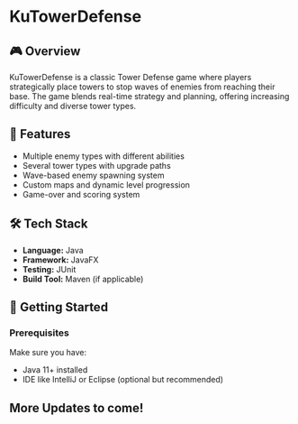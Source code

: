 # KuTowerDefense

## 🎮 Overview
KuTowerDefense is a classic Tower Defense game where players strategically place towers to stop waves of enemies from reaching their base. The game blends real-time strategy and planning, offering increasing difficulty and diverse tower types.

## 🧩 Features
- Multiple enemy types with different abilities
- Several tower types with upgrade paths
- Wave-based enemy spawning system
- Custom maps and dynamic level progression
- Game-over and scoring system

## 🛠️ Tech Stack
- **Language:** Java
- **Framework:** JavaFX
- **Testing:** JUnit
- **Build Tool:** Maven (if applicable)

## 🚀 Getting Started

### Prerequisites
Make sure you have:
- Java 11+ installed
- IDE like IntelliJ or Eclipse (optional but recommended)
  
## More Updates to come!
